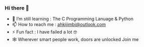 ### Hi there 👋

<!--
**ahkijimbi/ahkijimbi** is a ✨ _special_ ✨ repository because its `README.md` (this file) appears on your GitHub profile.

Here are some ideas to get you started:

- 🔭 I’m currently working on ...
- 🌱 I’m currently learning ...
- 👯 I’m looking to collaborate on ...
- 🤔 I’m looking for help with ...
- 💬 Ask me about ...
- 📫 How to reach me: ...
- 😄 Pronouns: ...
- ⚡ Fun fact: ...
-->

- 🌱 I’m still learning : The C Programming Lanuage & Python 
- 📫 How to reach me : ahkijimbi@outlook.com
- ⚡ Fun fact : I have failed a lot 🤓
- 🕸 Wherever smart people work, doors are unlocked Join me 
